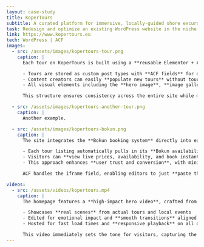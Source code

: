 ```yaml
---
layout: case-study
title: KoperTours
subtitle: A curated platform for immersive, locally-guided shore excursions and private tours across Slovenia’s most scenic destinations
task: Redesign and optimize an existing WordPress website in the niche of shore excursions and guided tours. Implement a full SEO strategy to improve search engine ranking for targeted keywords. Redesign the website visually and structurally using WordPress (Elementor and Gutenberg). Edit and produce a dynamic homepage hero video from provided camera footage showcasing the company’s tours and events. Develop a reusable tour template page using ACF (Advanced Custom Fields) and Elementor, and integrate the Bokun booking system for streamlined tour management and customer reservations.
link: https://www.kopertours.eu
tech: WordPress | ACF
images:
  - src: /assets/images/kopertours-tour.png
    caption: |
      Each tour on KoperTours is built using a **reusable Elementor + ACF template** designed for maximum flexibility and ease of use.

      - Tours are stored as custom post types with **ACF fields** for duration, price, difficulty level, location, and more.
      - Content creators can easily **populate new tours** without touching the layout.
      - All visual elements including the **hero image**, **image gallery**, and **booking descriptions** are managed directly through ACF integration.

      This structure ensures consistency across the entire site while making tour creation **fast and scalable**.

  - src: /assets/images/kopertours-another-tour.png
    caption: |
      Another example.

  - src: /assets/images/kopertours-bokun.png
    caption: |
      The site integrates the **Bokun booking system** directly into each tour page using **ACF-powered iFrames**.

      - Each tour listing automatically pulls in its **Bokun availability and pricing widget**
      - Visitors can **view live prices, availability, and book instantly** without leaving the site
      - This approach enhances **user trust and conversion**, with minimal effort required to update or manage the tours

      ACF handles the iframe field, enabling editors to just **paste the Bokun code** in the backend while maintaining a clean frontend layout.

videos:
  - src: /assets/videos/kopertours.mp4
    caption: |
      The homepage features a **high-impact hero video**, crafted from provided raw footage to communicate the **energy and beauty** of KoperTours experiences.

      - Showcases **real scenes** from actual tours and local events
      - Edited for emotional impact and **smooth transitions** aligned with the site’s branding
      - Hosted for fast load times and **responsive playback** on all devices

      This video immediately sets the tone for visitors, capturing the **authentic atmosphere** of Slovenian guided travel.
---
```

